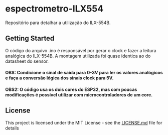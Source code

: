 # espectrometro-ILX554

Repositório para detalhar a utilização do ILX-554B.
 
## Getting Started

O código do arquivo .ino é responsável por gerar o clock e fazer a leitura analógica do ILX-554B. A montagem utilizada foi quase identica ao do datasheet do sensor.


#### OBS: Condicione o sinal de saida para 0-3V para ler os valores analógicos e faça a conversão lógica dos sinais clock para 5V.
#### OBS2: O código usa os dois cores do ESP32, mas com poucas modificações é possível utilizar com microcontroladores de um core.

 
## License

This project is licensed under the MIT License - see the [LICENSE.md](LICENSE.md) file for details


